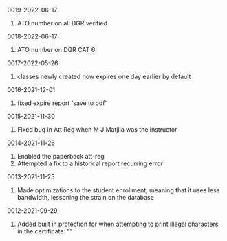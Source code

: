 0019-2022-06-17
1. ATO number on all DGR verified

0018-2022-06-17
1. ATO number on DGR CAT 6

0017-2022-05-26
1. classes newly created now expires one day earlier by default

0016-2021-12-01
1. fixed expire report 'save to pdf'

0015-2021-11-30
1. Fixed bug in Att Reg when M J Matjila was the instructor

0014-2021-11-26
1. Enabled the paperback att-reg
2. Attempted a fix to a historical report recurring error

0013-2021-11-25
1. Made optimizations to the student enrollment, meaning that it uses less bandwidth, lessoning the strain on the database

0012-2021-09-29
1. Added built in protection for when attempting to print illegal characters in the certificate: "\"